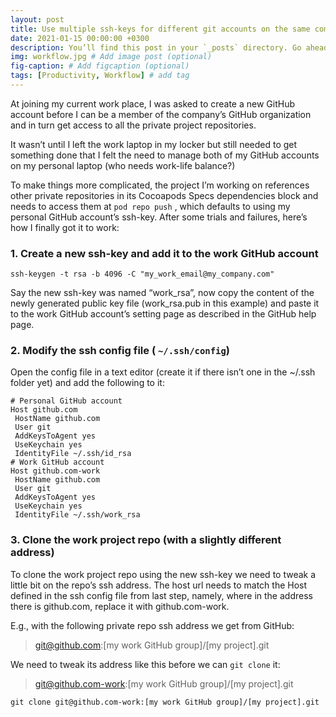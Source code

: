 ```yaml
---
layout: post
title: Use multiple ssh-keys for different git accounts on the same computer
date: 2021-01-15 00:00:00 +0300
description: You’ll find this post in your `_posts` directory. Go ahead and edit it and re-build the site to see your changes. # Add post description (optional)
img: workflow.jpg # Add image post (optional)
fig-caption: # Add figcaption (optional)
tags: [Productivity, Workflow] # add tag
---
```


At joining my current work place, I was asked to create a new GitHub account before I can be a member of the company’s GitHub organization and in turn get access to all the private project repositories.

It wasn’t until I left the work laptop in my locker but still needed to get something done that I felt the need to manage both of my GitHub accounts on my personal laptop (who needs work-life balance?)

To make things more complicated, the project I’m working on references other private repositories in its Cocoapods Specs dependencies block and needs to access them at `pod repo push` , which defaults to using my personal GitHub account’s ssh-key.
After some trials and failures, here’s how I finally got it to work:

### 1. Create a new ssh-key and add it to the work GitHub account

```console
ssh-keygen -t rsa -b 4096 -C "my_work_email@my_company.com"
```

Say the new ssh-key was named “work_rsa”, now copy the content of the newly generated public key file (work_rsa.pub in this example) and paste it to the work GitHub account’s setting page as described in the GitHub help page.

### 2. Modify the ssh config file ( `~/.ssh/config`)

Open the config file in a text editor (create it if there isn’t one in the ~/.ssh folder yet) and add the following to it:

```console
# Personal GitHub account
Host github.com
 HostName github.com
 User git
 AddKeysToAgent yes
 UseKeychain yes
 IdentityFile ~/.ssh/id_rsa
# Work GitHub account
Host github.com-work
 HostName github.com
 User git
 AddKeysToAgent yes
 UseKeychain yes
 IdentityFile ~/.ssh/work_rsa
 ```

### 3. Clone the work project repo (with a slightly different address)

To clone the work project repo using the new ssh-key we need to tweak a little bit on the repo’s ssh address. The host url needs to match the Host defined in the ssh config file from last step, namely, where in the address there is github.com, replace it with github.com-work.

E.g., with the following private repo ssh address we get from GitHub:

>git@github.com:[my work GitHub group]/[my project].git

We need to tweak its address like this before we can `git clone` it:

>git@github.com-work:[my work GitHub group]/[my project].git

```console
git clone git@github.com-work:[my work GitHub group]/[my project].git
```
